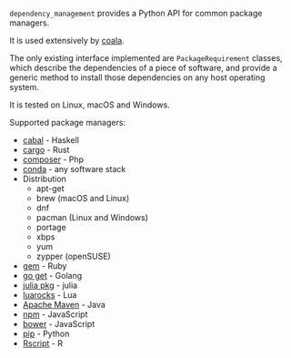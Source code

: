 `dependency_management` provides a Python API for common package managers.

It is used extensively by [coala](https://github.com/coala).

The only existing interface implemented are `PackageRequirement` classes,
which describe the dependencies of a piece of software, and provide a generic
method to install those dependencies on any host operating system.

It is tested on Linux, macOS and Windows.

Supported package managers:

- [cabal](https://www.haskell.org/cabal/) - Haskell
- [cargo](https://crates.io/) - Rust
- [composer](https://getcomposer.org/) - Php
- [conda](https://conda.io/) - any software stack
- Distribution
  - apt-get
  - brew (macOS and Linux)
  - dnf
  - pacman (Linux and Windows)
  - portage
  - xbps
  - yum
  - zypper (openSUSE)
- [gem](https://rubygems.org/) - Ruby
- [go get](https://golang.org/) - Golang
- [julia pkg](https://docs.julialang.org/en/stable/stdlib/pkg/) - julia
- [luarocks](https://luarocks.org/) - Lua
- [Apache Maven](https://maven.apache.org/) - Java
- [npm](http://npmjs.com/) - JavaScript
- [bower](https://bower.io/) - JavaScript
- [pip](https://pip.pypa.io/) - Python
- [Rscript](https://www.r-project.org/) - R
